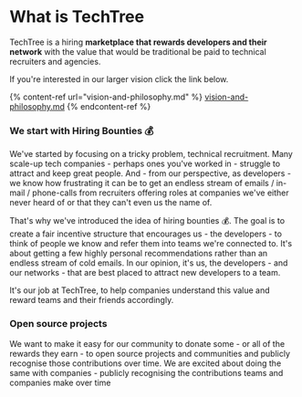 # What is TechTree

TechTree is a hiring **marketplace that rewards developers and their network** with the value that would be traditional be paid to technical recruiters and agencies.

If you're interested in our larger vision click the link below.

{% content-ref url="vision-and-philosophy.md" %}
[vision-and-philosophy.md](vision-and-philosophy.md)
{% endcontent-ref %}

### We start with Hiring Bounties 💰

We've started by focusing on a tricky problem, technical recruitment. Many scale-up tech companies - perhaps ones you've worked in - struggle to attract and keep great people. And - from our perspective, as developers - we know how frustrating it can be to get an endless stream of emails / in-mail / phone-calls from recruiters offering roles at companies we've either never heard of or that they can't even us the name of.

That's why we've introduced the idea of hiring bounties 💰. The goal is to create a fair incentive structure that encourages us - the developers - to think of people we know and refer them into teams we're connected to. It's about getting a few highly personal recommendations rather than an endless stream of cold emails. In our opinion, it's us, the developers - and our networks - that are best placed to attract new developers to a team.&#x20;

It's our job at TechTree, to help companies understand this value and reward teams and their friends accordingly.

### Open source projects

We want to make it easy for our community to donate some - or all of the rewards they earn - to open source projects and communities and publicly recognise those contributions over time. We are excited about doing the same with companies - publicly recognising the contributions teams and companies make over time

###

